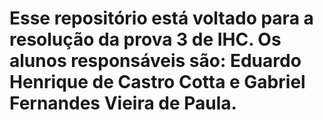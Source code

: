 # Esse repositório está voltado para a resolução da prova 3 de IHC. Os alunos responsáveis são: Eduardo Henrique de Castro Cotta e Gabriel Fernandes Vieira de Paula.
